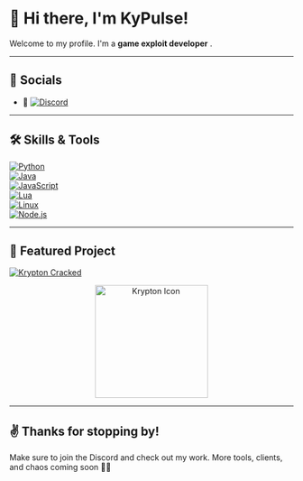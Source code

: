 # 👾 Hi there, I'm KyPulse!

Welcome to my profile. I'm a **game exploit developer** .

---

## 🔗 Socials
- 💬 [![Discord](https://img.shields.io/badge/Join%20My%20Discord-KyPulse%20Hub-5865F2?style=for-the-badge&logo=discord&logoColor=white)](https://discord.gg/g3h87TyGs6)

---

## 🛠️ Skills & Tools

[![Python](https://img.shields.io/badge/Python-3776AB?style=for-the-badge&logo=python&logoColor=white)](https://www.python.org)  
[![Java](https://img.shields.io/badge/Java-007396?style=for-the-badge&logo=java&logoColor=white)](https://www.oracle.com/java/)  
[![JavaScript](https://img.shields.io/badge/JavaScript-F7DF1E?style=for-the-badge&logo=javascript&logoColor=black)](https://developer.mozilla.org/en-US/docs/Web/JavaScript)  
[![Lua](https://img.shields.io/badge/Lua-2C2D72?style=for-the-badge&logo=lua&logoColor=white)](https://www.lua.org)  
[![Linux](https://img.shields.io/badge/Linux-FCC624?style=for-the-badge&logo=linux&logoColor=black)](https://www.linux.org)  
[![Node.js](https://img.shields.io/badge/Node.js-339933?style=for-the-badge&logo=nodedotjs&logoColor=white)](https://nodejs.org)

---

## 🚀 Featured Project

[![Krypton Cracked](https://img.shields.io/badge/Krypton%20Cracked-View%20on%20GitHub-blueviolet?style=for-the-badge&logo=github)](https://github.com/R3P41Y/KryptonOnCrack/tree/main)

<div align="center">
  <img src="https://github.com/R3P41Y/KryptonOnCrack/blob/main/src/main/resources/icon.png" width="200" alt="Krypton Icon"/>
</div>

---

## ✌️ Thanks for stopping by!

Make sure to join the Discord and check out my work. More tools, clients, and chaos coming soon 👨‍💻
